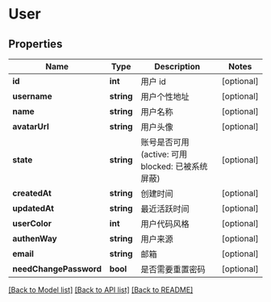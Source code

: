 # User

## Properties

Name | Type | Description | Notes
------------ | ------------- | ------------- | -------------
**id** | **int** | 用户 id | [optional] 
**username** | **string** | 用户个性地址 | [optional] 
**name** | **string** | 用户名称 | [optional] 
**avatarUrl** | **string** | 用户头像 | [optional] 
**state** | **string** | 账号是否可用(active: 可用 blocked: 已被系统屏蔽) | [optional] 
**createdAt** | **string** | 创建时间 | [optional] 
**updatedAt** | **string** | 最近活跃时间 | [optional] 
**userColor** | **int** | 用户代码风格 | [optional] 
**authenWay** | **string** | 用户来源 | [optional] 
**email** | **string** | 邮箱 | [optional] 
**needChangePassword** | **bool** | 是否需要重置密码 | [optional] 

[[Back to Model list]](../../README.md#documentation-for-models) [[Back to API list]](../../README.md#documentation-for-api-endpoints) [[Back to README]](../../README.md)


